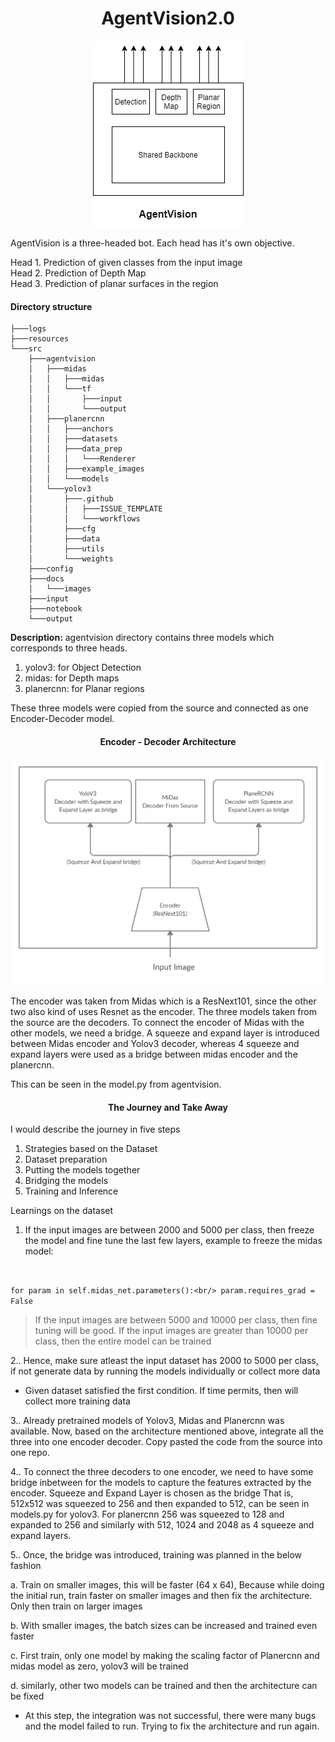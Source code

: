<h1 align="center"> AgentVision2.0</h1>

<div align="center">
<img src="src/docs/images/agentvision.png" >
</div>

AgentVision is a three-headed bot. Each head has it's own objective.

Head 1. Prediction of given classes from the input image <br/>
Head 2. Prediction of Depth Map<br/>
Head 3. Prediction of planar surfaces in the region<br/>

#### Directory structure
```
├───logs
├───resources
└───src
    ├───agentvision
    │   ├───midas
    │   │   ├───midas
    │   │   └───tf
    │   │       ├───input
    │   │       └───output
    │   ├───planercnn
    │   │   ├───anchors
    │   │   ├───datasets
    │   │   ├───data_prep
    │   │   │   └───Renderer
    │   │   ├───example_images
    │   │   └───models
    │   └───yolov3
    │       ├───.github
    │       │   ├───ISSUE_TEMPLATE
    │       │   └───workflows
    │       ├───cfg
    │       ├───data
    │       ├───utils
    │       └───weights
    ├───config
    ├───docs
    │   └───images
    ├───input
    ├───notebook
    └───output
```

**Description:** agentvision directory contains three models which corresponds to three heads.
1. yolov3: for Object Detection
2. midas: for Depth maps
3. planercnn: for Planar regions

These three models were copied from the source and connected as one Encoder-Decoder model. 

<h4 align="center"> Encoder - Decoder Architecture </h4>

<div align="center">
<img src="src/docs/images/architecture.png" >
</div>

The encoder was taken from Midas which is a ResNext101, since the other two also kind of uses Resnet as the encoder.
The three models taken from the source are the decoders. To connect the encoder of Midas with the other models, we need a bridge.
A squeeze and expand layer is introduced between Midas encoder and Yolov3 decoder, whereas 4 squeeze and expand layers were used as a bridge between midas encoder and the planercnn. <br/>

This can be seen in the model.py from agentvision.


<h4 align="center"> The Journey and Take Away </h4>

I would describe the journey in five steps
1. Strategies based on the Dataset
2. Dataset preparation
3. Putting the models together
4. Bridging the models
5. Training and Inference

Learnings on the dataset
1. If the input images are between 2000 and 5000 per class, then freeze the model and fine tune the last few layers,
example to freeze the midas model:
<br/>

`for param in self.midas_net.parameters():<br/>
 param.requires_grad = False
 `
 <br/> 
> If the input images are between 5000 and 10000 per class, then fine tuning will be good.
> If the input images are greater than 10000 per class, then the entire model can be trained

2.. Hence, make sure atleast the input dataset has 2000 to 5000 per class, if not generate data by running the models individually or collect more data
- Given dataset satisfied the first condition. If time permits, then will collect more training data

3.. Already pretrained models of Yolov3, Midas and Planercnn was available. Now, based on the architecture mentioned above, integrate all the three into one encoder decoder.
Copy pasted the code from the source into one repo.

4.. To connect the three decoders to one encoder, we need to have some bridge inbetween for the models to capture the features extracted by the encoder. Squeeze and Expand Layer is chosen as the bridge
That is, 512x512 was squeezed to 256 and then expanded to 512, can be seen in models.py for yolov3.
For planercnn 256 was squeezed to 128 and expanded to 256 and similarly with 512, 1024 and 2048 as 4 squeeze and expand layers.

5.. Once, the bridge was introduced, training was planned in the below fashion

a. Train on smaller images, this will be faster (64 x 64), Because while doing the initial run, train faster on smaller images and then fix the architecture. Only then train on larger images

b. With smaller images, the batch sizes can be increased and trained even faster

c. First train, only one model by making the scaling factor of Planercnn and midas model as zero, yolov3 will be trained

d. similarly, other two models can be trained and then the architecture can be fixed

- At this step, the integration was not successful, there were many bugs and the model failed to run. Trying to fix the architecture and run again.


  



